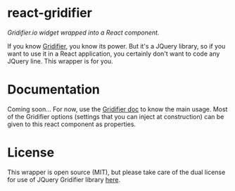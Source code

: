 # react-gridifier
_Gridifier.io widget wrapped into a React component._

If you know [Gridifier](http://gridifier.io), you know its power. But it's
a JQuery library, so if you want to use it in a React application, you
certainly don't want to code any JQuery line. This wrapper is for you.

# Documentation
Coming soon...
For now, use the [Gridifier doc](http://gridifier.io) to know the main usage.
Most of the Gridifier options (settings that you can inject at construction)
can be given to this react component as properties.

# License
This wrapper is open source (MIT), but please take care of the dual license
for use of JQuery Gridifier library [here](http://gridifier.io/license).

